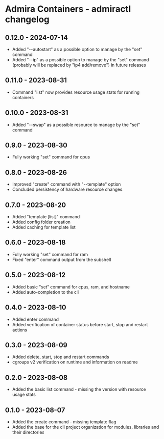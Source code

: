 # Admira Containers - admiractl changelog

## 0.12.0 - 2024-07-14

* Added "--autostart" as a possible option to manage by the "set" command
* Added "--ip" as a possible option to manage by the "set" command (probably will be replaced by "ip4 add/remove") in future releases

## 0.11.0 - 2023-08-31

* Command "list" now provides resource usage stats for running containers

## 0.10.0 - 2023-08-31

* Added "--swap" as a possible resource to manage by the "set" command

## 0.9.0 - 2023-08-30

* Fully working "set" command for cpus

## 0.8.0 - 2023-08-26

* Improved "create" command with "--template" option
* Concluded persistency of hardware resource changes

## 0.7.0 - 2023-08-20

* Added "template [list]" command
* Added config folder creation
* Added caching for template list

## 0.6.0 - 2023-08-18

* Fully working "set" command for ram
* Fixed "enter" command output from the subshell

## 0.5.0 - 2023-08-12

* Added basic "set" command for cpus, ram, and hostname
* Added auto-completion to the cli

## 0.4.0 - 2023-08-10

* Added enter command
* Added verification of container status before start, stop and restart actions

## 0.3.0 - 2023-08-09

* Added delete, start, stop and restart commands
* cgroups v2 verification on runtime and information on readme

## 0.2.0 - 2023-08-08

* Added the basic list command - missing the version with resource usage stats

## 0.1.0 - 2023-08-07

* Added the create command - missing template flag
* Added the base for the cli project organization for modules, libraries and their directories
